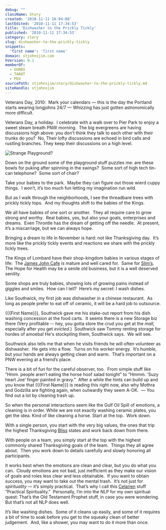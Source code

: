 ```yaml
---
debug: ""
className: Story
created: '2010-11-11 16:04:08'
lastEdited: '2010-11-11 17:34:53'
title: 'Dishwasher to the Prickly Tickly'
published: '2010-11-11 17:34:53'
category: story
slug: dishwasher-to-the-prickly-tickly
snippets:
  'first name': 'first name'
domain: stjohnsjim.com
hVersion: 0.1
memberOf:
  - GUNAS
  - TAROT
  - PDX
sourcePath: stjohnsjim/story/dishwasher-to-the-prickly-tickly.md
siteHandle: stjohnsjim
---
```

Veterans Day, 2010:&nbsp; Mark your calendars &mdash; this is the day the Portland starts wearing longjohns 24/7 &mdash; Whizzing has just gotten astronomically more difficult.

Veterans Day, a holiday.&nbsp; I celebrate with a walk over to Pier Park to enjoy a sweet steam breath PNW morning.&nbsp; The big evergreens are having discussions high above: you don&rsquo;t think they talk to each other with their trunks do you?&nbsp; No, Their lofty discussions are echoed in bird calls and rustling branches. They keep their discussions on a high level.

![Strange Playground?][0]

Down on the ground some of the playground stuff puzzles me: are these bowls for puking after spinning in the swings?&nbsp; Some sort of high tech tin-can telephone? &nbsp;Some sort of chair?

Take your babies to the park.&nbsp; Maybe they can figure out those wierd cuppy things.&nbsp; I won&rsquo;t, it&rsquo;s too much fun letting my imagination run wild.

But as I walk through the neighborhoods, I see the threadbare trees with prickly tickly tops.&nbsp; And my thoughts shift to the babies of the Kings.

We all have babies of one sort or another.&nbsp; They all require care to grow strong and worthy. &nbsp;Real babies, yes, but also your goals, enterprises and dreams.&nbsp; Even Throntle has the dream of getting off the needle.&nbsp; At present, it&rsquo;s a miscarriage, but we can always hope.

Bringing a dream to life in November is hard: not like Thanksgiving day.&nbsp; It&rsquo;s more like the prickly tickly events and reactions we share with the prickly tickly trees.

The Kings of Lombard have their shop-kingdom babies in various stages of life:&nbsp; The [James John Cafe][1]&nbsp;is mature and well cared for.&nbsp; Same for [Slim&rsquo;s][2].&nbsp; The Hope for Health may be a senile old business, but it is a well deserved senility.

Some shops are truly babies, showing lots of growing pains instead of giggles and smiles.&nbsp; How can I tell?&nbsp; Here&rsquo;s my secret: I wash dishes.

Like Southwick, my first job was dishwasher in a chinese restaurant.&nbsp; As long as people prefer to eat off of ceramic, it will be a hard job to outsource.

{{{First Name}}}, Southwick gave me his stake-out report from his dish washing concession at the food carts. &nbsp;It seems there is a new Storage biz there (Very profitable -- hey, you gotta store the crud you get at the _mall_, especially after you get _evicted_.) &nbsp;Southwick saw Tommy renting storage for hordes of amoeba! He's stockpiling them, Southwick says. &nbsp;We will see.

Southwick also tells me that when he visits friends he will often volunteer as dishwasher.&nbsp; He gets into a flow.&nbsp; Turns on his worker energy.&nbsp; It&rsquo;s humble, but your hands are always getting clean and warm.&nbsp; That&rsquo;s important on a PNW evening at a friend&rsquo;s place.

There is a bit of fun for the careful observer, too.&nbsp; From simple stuff like &ldquo;Hmm. people aren&rsquo;t eating the horse hoof salad tonight&rdquo; to &ldquo;Hmmm. &lsquo;Suzy heart Joe&rsquo; finger painted in gravy.&rdquo;&nbsp; After a while the hints can build up and you know that {{{First Name}}} is reading this right now, also why Mothra and Godzilla are fighting again, when outwardly they seem A-OK.&nbsp; &mdash; You find out a lot by cleaning trash up.

So when the personal interactions seem like the Gulf Oil Spill of emotions, a cleaning is in order.&nbsp;While we are not exactly washing ceramic plates, you get the idea.&nbsp;Kind of like cleaning a horse. Start at the top.&nbsp; Work down.

With a single person, you start with the very big values, the ones that trip the highest Thanksgiving [Bliss][3] states and work back down from there.

With people on a team, you simply start at the top with the highest commonly shared Thanksgiving goals of the team.&nbsp; Things they all agree about.&nbsp; Then you work down to details carefully and slowly honoring all participants.

It works best when the emotions are clean and clear, but you do what you can.&nbsp; Cloudy emotions are not bad, just inefficient as they make our vision of goals and roles less clear and less obtainable.&nbsp; If you want to obtain success, you may want to take out the mental trash.&nbsp; It&rsquo;s not just for _spirituality_ &mdash; it&rsquo;s simply practical.&nbsp; That&rsquo;s why I call this [Celarien][4] stuff &ldquo;Practical Spirituality.&rdquo; &nbsp;Personally, I&rsquo;m into the NLP for my own spiritual quest: That&rsquo;s the Old Testament Prophet stuff, in case you were wondering.&nbsp; But that&rsquo;s not all NLP does well.

It&rsquo;s like washing dishes.&nbsp; Some of it cleans up easily, and some of it requires a bit of time to soak before you get to the squeaky clean of better judgement.&nbsp; And, like a shower, you may want to do it more than once.

[0]: http://stjohnsjim.com/assets/images/PlayCups.jpg
[1]: http://www.flickr.com/photos/96683394@N00/350036756/
[2]: http://www.youtube.com/watch?v=sGAYk5VWkTw
[3]: http://blissblvd.com
[4]: http://celarien.com